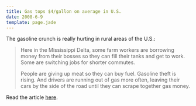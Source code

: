 ```yaml
---
title: Gas tops $4/gallon on average in U.S.
date: 2008-6-9
template: page.jade
---
```


The gasoline crunch is really hurting in rural areas of the U.S.:
  
  

>   
> Here in the Mississippi Delta, some farm workers are borrowing money from
> their bosses so they can fill their tanks and get to work. Some are switching
> jobs for shorter commutes.
>   
>   
> People are giving up meat so they can buy fuel. Gasoline theft is rising.
> And drivers are running out of gas more often, leaving their cars by the
> side of the road until they can scrape together gas money.
>   
> 

  
  
Read the article [here](http://www.nytimes.com/2008/06/09/business/09gas.html?ex=1370750400&en=2799369e0fd44760&ei=5124&partner=permalink&exprod=permalink).
